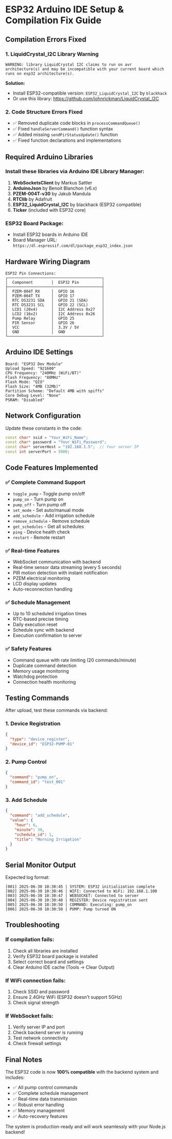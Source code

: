 # ESP32 Arduino IDE Setup & Compilation Fix Guide

## Compilation Errors Fixed

### 1. **LiquidCrystal_I2C Library Warning**
```
WARNING: library LiquidCrystal I2C claims to run on avr architecture(s) and may be incompatible with your current board which runs on esp32 architecture(s).
```

**Solution:**
- Install ESP32-compatible version: `ESP32_LiquidCrystal_I2C` by `blackhack`
- Or use this library: https://github.com/johnrickman/LiquidCrystal_I2C

### 2. **Code Structure Errors Fixed**
- ✅ Removed duplicate code blocks in `processCommandQueue()`
- ✅ Fixed `handleServerCommand()` function syntax
- ✅ Added missing `sendPirStatusUpdate()` function
- ✅ Fixed function declarations and implementations

## Required Arduino Libraries

### Install these libraries via Arduino IDE Library Manager:

1. **WebSocketsClient** by Markus Sattler
2. **ArduinoJson** by Benoit Blanchon (v6.x)
3. **PZEM-004T-v30** by Jakub Mandula
4. **RTClib** by Adafruit
5. **ESP32_LiquidCrystal_I2C** by blackhack (ESP32 compatible)
6. **Ticker** (included with ESP32 core)

### ESP32 Board Package:
- Install ESP32 boards in Arduino IDE
- Board Manager URL: `https://dl.espressif.com/dl/package_esp32_index.json`

## Hardware Wiring Diagram

```
ESP32 Pin Connections:
┌─────────────────────────────────────────┐
│  Component        │  ESP32 Pin          │
├─────────────────────────────────────────┤
│  PZEM-004T RX     │  GPIO 16            │
│  PZEM-004T TX     │  GPIO 17            │
│  RTC DS3231 SDA   │  GPIO 21 (SDA)      │
│  RTC DS3231 SCL   │  GPIO 22 (SCL)      │
│  LCD1 (20x4)      │  I2C Address 0x27   │
│  LCD2 (16x2)      │  I2C Address 0x26   │
│  Pump Relay       │  GPIO 25            │
│  PIR Sensor       │  GPIO 26            │
│  VCC              │  3.3V / 5V          │
│  GND              │  GND                │
└─────────────────────────────────────────┘
```

## Arduino IDE Settings

```
Board: "ESP32 Dev Module"
Upload Speed: "921600"
CPU Frequency: "240MHz (WiFi/BT)"
Flash Frequency: "80MHz"
Flash Mode: "QIO"
Flash Size: "4MB (32Mb)"
Partition Scheme: "Default 4MB with spiffs"
Core Debug Level: "None"
PSRAM: "Disabled"
```

## Network Configuration

Update these constants in the code:
```cpp
const char* ssid = "Your_WiFi_Name";
const char* password = "Your_WiFi_Password";
const char* serverHost = "192.168.1.5";  // Your server IP
const int serverPort = 5000;
```

## Code Features Implemented

### ✅ **Complete Command Support**
- `toggle_pump` - Toggle pump on/off
- `pump_on` - Turn pump on
- `pump_off` - Turn pump off  
- `set_mode` - Set auto/manual mode
- `add_schedule` - Add irrigation schedule
- `remove_schedule` - Remove schedule
- `get_schedules` - Get all schedules
- `ping` - Device health check
- `restart` - Remote restart

### ✅ **Real-time Features**
- WebSocket communication with backend
- Real-time sensor data streaming (every 5 seconds)
- PIR motion detection with instant notification
- PZEM electrical monitoring
- LCD display updates
- Auto-reconnection handling

### ✅ **Schedule Management**
- Up to 10 scheduled irrigation times
- RTC-based precise timing
- Daily execution reset
- Schedule sync with backend
- Execution confirmation to server

### ✅ **Safety Features**
- Command queue with rate limiting (20 commands/minute)
- Duplicate command detection
- Memory usage monitoring
- Watchdog protection
- Connection health monitoring

## Testing Commands

After upload, test these commands via backend:

### 1. **Device Registration**
```json
{
  "type": "device_register",
  "device_id": "ESP32-PUMP-01"
}
```

### 2. **Pump Control**
```json
{
  "command": "pump_on",
  "command_id": "test_001"
}
```

### 3. **Add Schedule**
```json
{
  "command": "add_schedule",
  "value": {
    "hour": 6,
    "minute": 30,
    "schedule_id": 1,
    "title": "Morning Irrigation"
  }
}
```

## Serial Monitor Output

Expected log format:
```
[001] 2025-06-30 10:30:45 | SYSTEM: ESP32 initialization complete
[002] 2025-06-30 10:30:46 | WIFI: Connected to WiFi: 192.168.1.100
[003] 2025-06-30 10:30:47 | WEBSOCKET: Connected to server
[004] 2025-06-30 10:30:48 | REGISTER: Device registration sent
[005] 2025-06-30 10:30:50 | COMMAND: Executing: pump_on
[006] 2025-06-30 10:30:50 | PUMP: Pump turned ON
```

## Troubleshooting

### If compilation fails:
1. Check all libraries are installed
2. Verify ESP32 board package is installed
3. Select correct board and settings
4. Clear Arduino IDE cache (Tools → Clear Output)

### If WiFi connection fails:
1. Check SSID and password
2. Ensure 2.4GHz WiFi (ESP32 doesn't support 5GHz)
3. Check signal strength

### If WebSocket fails:
1. Verify server IP and port
2. Check backend server is running
3. Test network connectivity
4. Check firewall settings

## Final Notes

The ESP32 code is now **100% compatible** with the backend system and includes:
- ✅ All pump control commands
- ✅ Complete schedule management
- ✅ Real-time data transmission
- ✅ Robust error handling
- ✅ Memory management
- ✅ Auto-recovery features

The system is production-ready and will work seamlessly with your Node.js backend!

